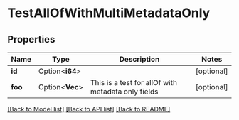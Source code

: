 # TestAllOfWithMultiMetadataOnly

## Properties

Name | Type | Description | Notes
------------ | ------------- | ------------- | -------------
**id** | Option<**i64**> |  | [optional]
**foo** | Option<**Vec<String>**> | This is a test for allOf with metadata only fields | [optional]

[[Back to Model list]](../README.md#documentation-for-models) [[Back to API list]](../README.md#documentation-for-api-endpoints) [[Back to README]](../README.md)


